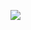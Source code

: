[![](https://mermaid.ink/img/pako:eNqFmM9u4zYQxl9FELBACyRZ67_kQ4Gusos9rIpADvbQuAfaYizt2pJByd5sg7xDgV6LHgv0ifw6JTmUREpkeormmx_JTzMSKefZ3jYFtpf24775ti0R6axP-bq2rDdvrOvra-sDaeoO14X1w-Xvyz-XP63Lv_Tij8tfP7I0A9vTZkfQsRxQJlpWURG87aqmtu7fgSJm_Fzhb_1YafSKro0L66Hlf3-DrGV9Bt15WNu3iHzNqNn7Zrfb45sv7dPannIu5T5hVGCyaRAp9JDHoGZX1fq0T9O_oPMGEX0-oPk7Up1Rh_Pm1BmchJxqHiuT1YgC9yU-4JSV7alTqKGMY326U4HrjhYILqTpQGAlSkvU5c2m6WZLAsPK8xHvj4a0xz0j2rYtNiC-hKxOmy-0xwaSlUlc3qK21PcD8iGUoiHfDUA0ALSkO4Lb1gDGA9hqzM2reo_RtsTEeujgYpxQZFhVfy6K90-YbKt2VhVBuUDp70EwrLjvi6r7n6l8gb06F6tthmq0w_1srYEMB1JUyARGA_jqyqzAOT42xDhRwloAl8a-98VdjCx7LD805HTQd0xsHitMzvTJa3UbCKT6NVasc-jUlUKn00oOVqxjWNROT7B-7fChqit9njWqpKb1WdYhwuukz7O-iDdZD7B-iIdSD7BOdMo7oeeSgdPkRX35H2nXf4e2X9mmP93ihW7a4VfkzG6LLoOJvMownu-XbW8tZy0iXHrLOqUaz90xi6WnXEa8EYFWTfL-mC9h25OzwZg9jtuKTIQjQYaHXgaiEWjH90sm4pEQ7ZwSiUT0r56c52-JAtxp3M73NnaukGa_x6SfKmUF3w4yVH3E1HVTdwL3TTAO8CYDoCVG3J_grENGOJjAfcOMA8LJAOifEY8muOimkY8nvOitkU-mPG-kEec9n_N3r971_BFgn0v7ftKMdf_AlPatdAhJy2buSHycvS-ZN2bhCJjk_TEvDpsJEMyAO-17l4UjKI6HCRBJgOadyeJp_pVXZrr50eLWsLENx0z_FUrjn-jJIknuXPLmkj-XgrkUzqVoLgkTwdxEMDfhz014cLPDZyOooay5Gk1M6Mqar9ECzVhxY4msiTuLZS0eOK72XwmgRrLmajRPo_kaLdBooUaLNFosV7r_4NFwzmIQmbwS90DOPHKVyFMiX4kCJQqVKFKiWImSMeIxOXMhd5TIVSJPiXwlCpQoVKJIiWIlStTVF2Anh3Kk3E0O1Ui5mRyKkXIvOdQi5VZyKEXKneRQiZQbyaEQKfeRQx1SbiOHMqQJLLoQqwoXKbjIfDngM6ZgKeP-Uk8OwFLGzaZgKeOWUrCUcedpJE8dy1ODpSyCRcFSFttX9o5Uhb3syAlf2QdMDoiF9jPj-AfcAa_tJb0s8CM67bu1va5f6LAjqn9tmkM_kn4n7Mo-OB0L-iP1tkL0NBgJut-xg-pUd_bS9b2Ez2Evn-0nGgfOjevFoRP4bhA4UXRlf7eXTAwo6ngLLwyTxHm5sn_nizo3fhyFnpM4VE5ih_KY_nhpSAb_VeD_XHj5D3ujE6U?type=png)](https://mermaid.live/edit#pako:eNqFmM9u4zYQxl9FELBACyRZ67_kQ4Gusos9rIpADvbQuAfaYizt2pJByd5sg7xDgV6LHgv0ifw6JTmUREpkeormmx_JTzMSKefZ3jYFtpf24775ti0R6axP-bq2rDdvrOvra-sDaeoO14X1w-Xvyz-XP63Lv_Tij8tfP7I0A9vTZkfQsRxQJlpWURG87aqmtu7fgSJm_Fzhb_1YafSKro0L66Hlf3-DrGV9Bt15WNu3iHzNqNn7Zrfb45sv7dPannIu5T5hVGCyaRAp9JDHoGZX1fq0T9O_oPMGEX0-oPk7Up1Rh_Pm1BmchJxqHiuT1YgC9yU-4JSV7alTqKGMY326U4HrjhYILqTpQGAlSkvU5c2m6WZLAsPK8xHvj4a0xz0j2rYtNiC-hKxOmy-0xwaSlUlc3qK21PcD8iGUoiHfDUA0ALSkO4Lb1gDGA9hqzM2reo_RtsTEeujgYpxQZFhVfy6K90-YbKt2VhVBuUDp70EwrLjvi6r7n6l8gb06F6tthmq0w_1srYEMB1JUyARGA_jqyqzAOT42xDhRwloAl8a-98VdjCx7LD805HTQd0xsHitMzvTJa3UbCKT6NVasc-jUlUKn00oOVqxjWNROT7B-7fChqit9njWqpKb1WdYhwuukz7O-iDdZD7B-iIdSD7BOdMo7oeeSgdPkRX35H2nXf4e2X9mmP93ihW7a4VfkzG6LLoOJvMownu-XbW8tZy0iXHrLOqUaz90xi6WnXEa8EYFWTfL-mC9h25OzwZg9jtuKTIQjQYaHXgaiEWjH90sm4pEQ7ZwSiUT0r56c52-JAtxp3M73NnaukGa_x6SfKmUF3w4yVH3E1HVTdwL3TTAO8CYDoCVG3J_grENGOJjAfcOMA8LJAOifEY8muOimkY8nvOitkU-mPG-kEec9n_N3r971_BFgn0v7ftKMdf_AlPatdAhJy2buSHycvS-ZN2bhCJjk_TEvDpsJEMyAO-17l4UjKI6HCRBJgOadyeJp_pVXZrr50eLWsLENx0z_FUrjn-jJIknuXPLmkj-XgrkUzqVoLgkTwdxEMDfhz014cLPDZyOooay5Gk1M6Mqar9ECzVhxY4msiTuLZS0eOK72XwmgRrLmajRPo_kaLdBooUaLNFosV7r_4NFwzmIQmbwS90DOPHKVyFMiX4kCJQqVKFKiWImSMeIxOXMhd5TIVSJPiXwlCpQoVKJIiWIlStTVF2Anh3Kk3E0O1Ui5mRyKkXIvOdQi5VZyKEXKneRQiZQbyaEQKfeRQx1SbiOHMqQJLLoQqwoXKbjIfDngM6ZgKeP-Uk8OwFLGzaZgKeOWUrCUcedpJE8dy1ODpSyCRcFSFttX9o5Uhb3syAlf2QdMDoiF9jPj-AfcAa_tJb0s8CM67bu1va5f6LAjqn9tmkM_kn4n7Mo-OB0L-iP1tkL0NBgJut-xg-pUd_bS9b2Ez2Evn-0nGgfOjevFoRP4bhA4UXRlf7eXTAwo6ngLLwyTxHm5sn_nizo3fhyFnpM4VE5ih_KY_nhpSAb_VeD_XHj5D3ujE6U)